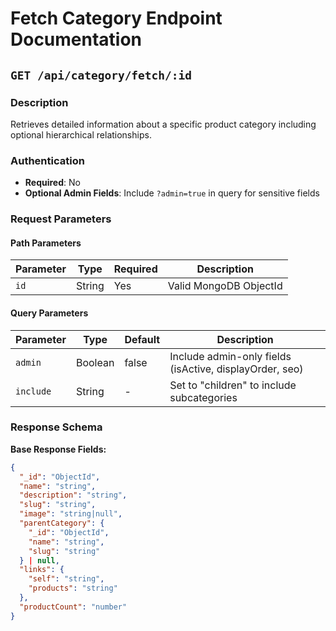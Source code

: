 # Fetch Category Endpoint Documentation

## `GET /api/category/fetch/:id`

### Description
Retrieves detailed information about a specific product category including optional hierarchical relationships.

### Authentication
- **Required**: No
- **Optional Admin Fields**: Include `?admin=true` in query for sensitive fields

### Request Parameters

#### Path Parameters
| Parameter | Type | Required | Description |
|-----------|------|----------|-------------|
| `id` | String | Yes | Valid MongoDB ObjectId |

#### Query Parameters
| Parameter | Type | Default | Description |
|-----------|------|---------|-------------|
| `admin` | Boolean | false | Include admin-only fields (isActive, displayOrder, seo) |
| `include` | String | - | Set to "children" to include subcategories |

### Response Schema

**Base Response Fields:**
```json
{
  "_id": "ObjectId",
  "name": "string",
  "description": "string",
  "slug": "string",
  "image": "string|null",
  "parentCategory": {
    "_id": "ObjectId",
    "name": "string",
    "slug": "string"
  } | null,
  "links": {
    "self": "string",
    "products": "string"
  },
  "productCount": "number"
}